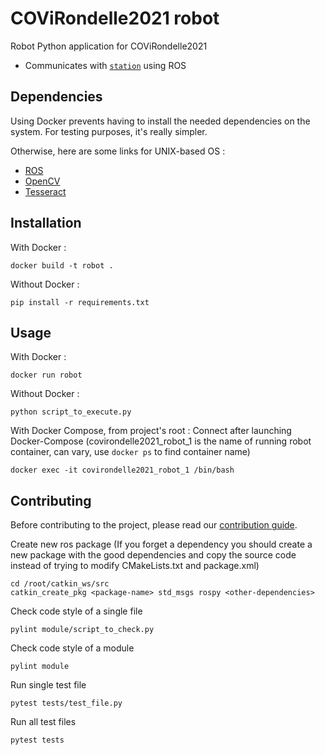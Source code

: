 # COViRondelle2021 robot

Robot Python application for COViRondelle2021

 - Communicates with [`station`](../station) using ROS

## Dependencies

Using Docker prevents having to install the needed dependencies on the system. For testing purposes, it's really simpler.

Otherwise, here are some links for UNIX-based OS :

- [ROS](http://wiki.ros.org/Installation/Ubuntu)
- [OpenCV](https://docs.opencv.org/master/d7/d9f/tutorial_linux_install.html)
- [Tesseract](https://www.pyimagesearch.com/2017/07/03/installing-tesseract-for-ocr/)

## Installation

With Docker : 
```shell
docker build -t robot .
```

Without Docker : 
```shell
pip install -r requirements.txt
```

## Usage

With Docker :
```shell
docker run robot
```

Without Docker : 
```shell
python script_to_execute.py
```

With Docker Compose, from project's root : 
Connect after launching Docker-Compose (covirondelle2021_robot_1 is the name of running robot container, can vary, use `docker ps` to find container name)
```shell
docker exec -it covirondelle2021_robot_1 /bin/bash
```

## Contributing

Before contributing to the project, please read our [contribution guide](../CONTRIBUTING.md).

Create new ros package (If you forget a dependency you should create a new package with the good dependencies and copy the source code instead of trying to modify CMakeLists.txt and package.xml)
```shell
cd /root/catkin_ws/src
catkin_create_pkg <package-name> std_msgs rospy <other-dependencies>
```

Check code style of a single file
```shell
pylint module/script_to_check.py
```

Check code style of a module
```shell
pylint module
```

Run single test file
```shell
pytest tests/test_file.py
```

Run all test files
```shell
pytest tests
```